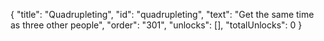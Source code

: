 {
  "title": "Quadrupleting",
  "id": "quadrupleting",
  "text": "Get the same time as three other people",
  "order": "301",
  "unlocks": [],
  "totalUnlocks": 0
}